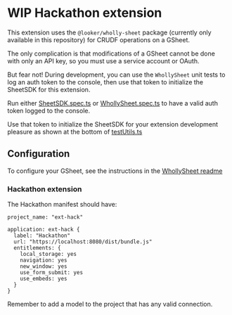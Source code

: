 # WIP Hackathon extension

This extension uses the `@looker/wholly-sheet` package (currently only available in this repository) for CRUDF operations on a GSheet.

The only complication is that modifications of a GSheet cannot be done with only an API key, so you must use a service account or OAuth.

But fear not! During development, you can use the `WhollySheet` unit tests to log an auth token to the console, then use that token to initialize the SheetSDK for this extension.
 
Run either [SheetSDK.spec.ts](../wholly-sheet/src/SheetSDK.spec.ts) or [WhollySheet.spec.ts](../wholly-sheet/src/WhollySheet.spec.ts) to have a valid auth token logged to the console.

Use that token to initialize the SheetSDK for your extension development pleasure as shown at the bottom of [testUtils.ts](../wholly-sheet/src/testUtils/testUtils.ts)

## Configuration

To configure your GSheet, see the instructions in the [WhollySheet readme](../wholly-sheet/README.md#getting-your-gsheet-credentials)

### Hackathon extension

The Hackathon manifest should have:

```lookml
project_name: "ext-hack"

application: ext-hack {
  label: "Hackathon"
  url: "https://localhost:8080/dist/bundle.js"
  entitlements: {
    local_storage: yes
    navigation: yes
    new_window: yes
    use_form_submit: yes
    use_embeds: yes
  }
}

```

Remember to add a model to the project that has any valid connection.
